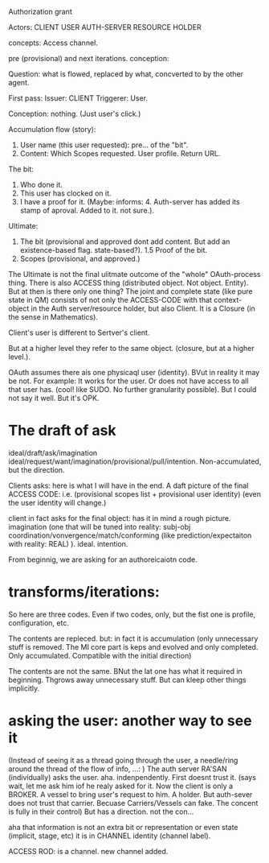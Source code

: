 
Authorization grant


Actors:
CLIENT
USER
AUTH-SERVER
RESOURCE HOLDER

concepts:
Access channel.

pre (provisional)
and next iterations.
conception:


Question: what is flowed, replaced by what, concverted to by the other agent.

First pass:
Issuer: CLIENT
Triggerer: User.

Conception: nothing. (Just user's click.)

Accumulation flow (story):
1. User name (this user requested): pre... of the "bit".
2. Content: Which Scopes requested. User profile. Return URL.

The bit:
1. Who done it.
2. This user has clocked on it.
3. I have a proof for it.
(Maybe: informs: 4. Auth-server has added its stamp of aproval. Added to it. not sure.).

Ultimate:
1. The bit (provisional and approved dont add content. But add an existence-based flag. state-based?).
1.5 Proof of the bit.
2. Scopes (provisional, and approved.)

The Ultimate is not the final ulitmate outcome of the "whole" OAuth-process thing.
There is also ACCESS thing (distributed object. Not object. Entity).
But at then is there only one thing?
The joint and complete state (like pure state in QM) consists of not only the ACCESS-CODE with that context-object in the Auth server/resource holder, but also Client.
It is a Closure (in the sense in Mathematics).

Client's user is different to Sertver's client.

But at a higher level they refer to the same object. (closure, but at a higher level.).

OAuth assumes there ais one physicaql user (identity). BVut in reality it may be not. For example: It works for the user.
Or does not have access to all that user has. (cool! like SUDO. No further granularity possible).
But I could not say it well. But it's OPK.

The draft of ask
================
ideal/draft/ask/imagination
ideal/request/want/imagination/provisional/pull/intention. Non-accumulated, but the direction.

Clients asks:
here is what I will have in the end.
A daft picture of the final ACCESS CODE: i.e. (provisional scopes list + provisional user identity)   (even the user identity will change.)

client in fact asks for the final object: has it in mind a rough picture. imagination (one that will be tuned into reality: subj-obj coordination/vonvergence/match/conforming (like prediction/expectaiton with reality: REAL) ). ideal.
intention.

From beginnig, we are asking for an authoreicaiotn code.

transforms/iterations:
======================
So here are three codes.
Even if two codes, only, but the fist one is profile, configuration, etc.

The contents are repleced.
but: in fact it is accumulation (only unnecessary stuff is removed. The MI core part is keps and evolved and only completed. Only accumulated. Compatible with the initial direction)

The contents are not the same.
BNut the lat one has what it required in beginning. Thgrows away unnecessary stuff. But can kleep other things implicitly.



asking the user: another way to see it
======
(Instead of seeing it as a thread going through the user, a needle/ring around the thread of the flow of info, ...: )
The auth server RA'SAN (individually) asks the user.
aha.
indenpendently.
First doesnt trust it.
(says wait, let me ask him iof he realy asked for it. Now the client is only a BROKER. A vessel to bring user's request to him. A holder. But auth-sever does not trust that carrier. Becuase Carriers/Vessels can fake. The concent is fully in their control)
But has a direction.
not the con...


aha that information is not an extra bit
or representation
or even state (implicit, stage, etc)
it is in CHANNEL identity (channel label).

ACCESS ROD: is a channel.
new channel added.




